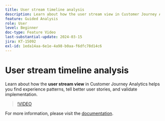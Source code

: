 ```yaml
---
title: User stream timeline analysis
description: Learn about how the user stream view in Customer Journey Analytics helps you find experience patterns, tell better user stories, and validate implementation.
feature: Guided Analysis
role: User
level: Beginner
doc-type: Feature Video
last-substantial-update: 2024-03-15
jira: KT-15092
exl-id: 1eda14aa-6e1e-4a98-b0aa-f6dfc78d14c6
---
```

# User stream timeline analysis

Learn about how the **user stream view** in Customer Journey Analytics helps you find experience patterns, tell better user stories, and validate implementation.

>[!VIDEO](https://video.tv.adobe.com/v/3427810/?learn=on)

For more information, please visit the [documentation](https://experienceleague.adobe.com/en/docs/analytics-platform/using/guided-analysis/streams/timeline).
